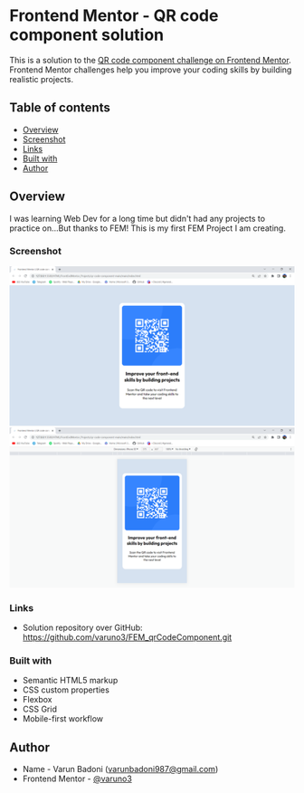 # Frontend Mentor - QR code component solution

This is a solution to the [QR code component challenge on Frontend Mentor](https://www.frontendmentor.io/challenges/qr-code-component-iux_sIO_H). Frontend Mentor challenges help you improve your coding skills by building realistic projects. 

## Table of contents

  - [Overview](#overview)
  - [Screenshot](#screenshot)
  - [Links](#links)
  - [Built with](#built-with)
  - [Author](#author)



## Overview
I was learning Web Dev for a long time but didn't had any projects to practice on...But thanks to FEM! This is my first FEM Project I am creating.

### Screenshot

![Desktop view](./Screenshots/desktop.png)
![Mobile view](./Screenshots/phone.png)
### Links

- Solution repository over GitHub: https://github.com/varuno3/FEM_qrCodeComponent.git

### Built with

- Semantic HTML5 markup
- CSS custom properties
- Flexbox
- CSS Grid
- Mobile-first workflow

## Author

- Name - Varun Badoni (varunbadoni987@gmail.com)
- Frontend Mentor - [@varuno3](https://www.frontendmentor.io/profile/varuno3)



